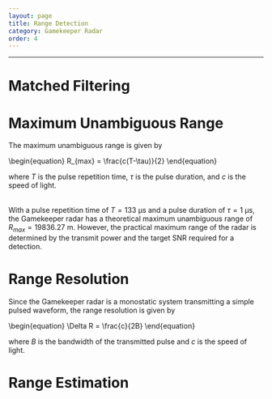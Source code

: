 ```yaml
---
layout: page
title: Range Detection
category: Gamekeeper Radar
order: 4
---
```

---
# Matched Filtering



# Maximum Unambiguous Range

The maximum unambiguous range is given by

\begin{equation}
    R_{max} = \frac{c(T-\tau)}{2}
\end{equation}

where $T$ is the pulse repetition time, $\tau$ is the pulse duration, and $c$ is the speed of light.

<form id="unambiguous-range-form">
  <table id='json-table1'>
    <thead>
        <tr></tr>
    </thead>
    <tbody></tbody>
  </table>
</form>

With a pulse repetition time of $T=133$ $\mathrm{\mu}\mathrm{s}$ and a pulse duration of $\tau=1$ $\mathrm{\mu}\mathrm{s}$, the Gamekeeper radar has a theoretical maximum unambiguous range of $R_{max}=19836.27$ $\mathrm{m}$. However, the practical maximum range of the radar is determined by the transmit power and the target SNR required for a detection. 

# Range Resolution

Since the Gamekeeper radar is a monostatic system transmitting a simple pulsed waveform, the range resolution is given by

\begin{equation}
    \Delta R = \frac{c}{2B}
\end{equation}

where $B$ is the bandwidth of the transmitted pulse and $c$ is the speed of light. 


# Range Estimation

<form id="range-form">
  <table id='json-table2'>
    <thead>
        <tr></tr>
    </thead>
    <tbody></tbody>
  </table>
</form>

<script>
    unambiguous_range_table = {
        headers: [
            "Parameter",
            "Value",
            "Unit",
        ],
        fields: [

            {
                o_param: "$PRF$",
                i_prf: 7500,
                o_unit: "$\\mathrm{Hz}$",
            },

            {
                o_param: "$T$",
                i_rep_time: 133,
                o_unit: "$\\mathrm{\\mu s}$",
            },

            {
                o_param: "$\\tau$",
                i_pulse_width: 1,
                o_unit: "$\\mathrm{\\mu s}$",
            },

            {
                o_param: "$R_{max}$",
                o_unambiguous_range: 19836.27,
                o_unit: "$\\mathrm{m}$",
            },
        ]
    }

    range_table = {
        headers: [
            "Parameter",
            "Value",
            "Unit",
        ],
        fields: [
            {
                o_param: "$B$",
                i_bandwidth: 2,
                o_unit: "$\\mathrm{MHz}$",
            },

            {
                o_param: "$\\Delta R$",
                o_range_res: 74.95,
                o_unit: "$\\mathrm{m}$",
            },
        ]
    }


    unambiguous_range_table.headers.forEach(function(item) {
        document.getElementById("json-table1").children[0].children[0].innerHTML += "<th>" + item + "</th>";
    })
    
    var test = "";
    unambiguous_range_table.fields.forEach(function(item) {
        test += "<tr>";
        var row_values = Object.entries(item);
        for(const [key, val] of row_values) {
            if(key.startsWith("i_")) {
                test += "<td>" + "<input id=" + key + " type='text' value='" + val + "'></td>";
            } else {
                test += "<td id=" + key + " >" + val + "</td>";
            }
            
        }
        test += "</tr>";
    })
    document.getElementById("json-table1").children[1].innerHTML += test;

    
    var rep_time = 133;
    var pulse_width = 1;
    var prf = 7500;


    document.getElementById("i_prf").addEventListener("input", function (e) {
        e.preventDefault(); 
        
        prf = document.getElementById("i_prf").value;

        rep_time = 10e5 / prf;

        document.getElementById("i_rep_time").value = rep_time.toFixed(2);

        var unambiguous_range = 299792458.0 * (rep_time - pulse_width) * 10e-7 / 2.0;

        document.getElementById("o_unambiguous_range").innerHTML = unambiguous_range.toFixed(2);
        
    });

    document.getElementById("i_rep_time").addEventListener("input", function (e) {
        e.preventDefault(); 
        
        rep_time = document.getElementById("i_rep_time").value;

        prf = 10e5 / rep_time;

        document.getElementById("i_prf").value = prf.toFixed(2);

        var unambiguous_range = 299792458.0 * (rep_time - pulse_width) * 10e-7 / 2.0;
        console.log(rep_time * 10e-7);

        document.getElementById("o_unambiguous_range").innerHTML = unambiguous_range.toFixed(2);
        
    });

    document.getElementById("i_pulse_width").addEventListener("input", function (e) {
        e.preventDefault(); 
        console.log("Jim");
        pulse_width = document.getElementById("i_pulse_width").value;
        var unambiguous_range = 299792458.0 * (rep_time - pulse_width) * 10e-7 / 2.0;

        document.getElementById("o_unambiguous_range").innerHTML = unambiguous_range.toFixed(2);
        
    });


    range_table.headers.forEach(function(item) {
        document.getElementById("json-table2").children[0].children[0].innerHTML += "<th>" + item + "</th>";
    })
    
    var test = "";
    range_table.fields.forEach(function(item) {
        test += "<tr>";
        var row_values = Object.entries(item);
        for(const [key, val] of row_values) {
            if(key.startsWith("i_")) {
                test += "<td>" + "<input id=" + key + " type='text' value='" + val + "'></td>";
            } else {
                test += "<td id=" + key + " >" + val + "</td>";
            }
            
        }
        test += "</tr>";
    })
    document.getElementById("json-table2").children[1].innerHTML += test;


    document.getElementById("i_bandwidth").addEventListener("input", function (e) {
        e.preventDefault(); 

        var bandwidth = document.getElementById("i_bandwidth").value;
        if(!bandwidth) {
            bandwidth = 1.0;
        }
        var range_res = 299792458.0 / (bandwidth * 10e5 * 2.0);

        document.getElementById("o_range_res").innerHTML = range_res;

        
    });


</script>

